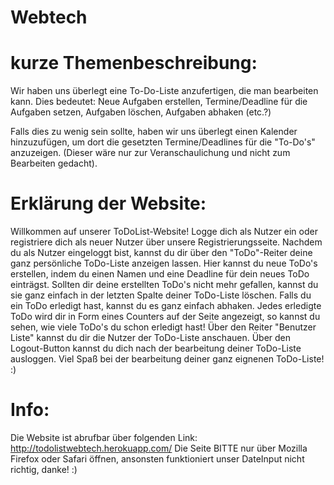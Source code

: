 # Webtech
# kurze Themenbeschreibung:
Wir haben uns überlegt eine To-Do-Liste anzufertigen, die man bearbeiten kann.
Dies bedeutet:
Neue Aufgaben erstellen, Termine/Deadline für die Aufgaben setzen, Aufgaben löschen, Aufgaben abhaken (etc.?)

Falls dies zu wenig sein sollte, haben wir uns überlegt einen Kalender hinzuzufügen, um dort die gesetzten Termine/Deadlines für die "To-Do's" anzuzeigen.
(Dieser wäre nur zur Veranschaulichung und nicht zum Bearbeiten gedacht).
# Erklärung der Website:

Willkommen auf unserer ToDoList-Website! Logge dich als Nutzer ein oder registriere dich als neuer Nutzer über unsere Registrierungsseite.
Nachdem du als Nutzer eingeloggt bist, kannst du dir über den "ToDo"-Reiter deine ganz persönliche ToDo-Liste anzeigen lassen.
Hier kannst du neue ToDo's erstellen, indem du einen Namen und eine Deadline für dein neues ToDo einträgst. Sollten dir deine erstellten ToDo's
nicht mehr gefallen, kannst du sie ganz einfach in der letzten Spalte deiner ToDo-Liste löschen. Falls du ein ToDo erledigt hast,
kannst du es ganz einfach abhaken. Jedes erledigte ToDo wird dir in Form eines Counters auf der Seite angezeigt, so kannst du sehen,
wie viele ToDo's du schon erledigt hast! Über den Reiter "Benutzer Liste" kannst du dir die Nutzer der ToDo-Liste anschauen.
Über den Logout-Button kannst du dich nach der bearbeitung deiner ToDo-Liste ausloggen.
Viel Spaß bei der bearbeitung deiner ganz eignenen ToDo-Liste! :)

# Info:

Die Website ist abrufbar über folgenden Link: http://todolistwebtech.herokuapp.com/
Die Seite BITTE nur über Mozilla Firefox oder Safari öffnen, ansonsten funktioniert unser DateInput nicht richtig, danke! :)
